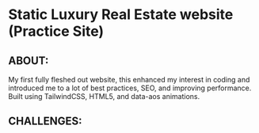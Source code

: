 # Static Luxury Real Estate website (Practice Site)

## ABOUT:

My first fully fleshed out website, this enhanced my interest in coding and introduced me to a lot of best practices, SEO, and improving performance. Built using TailwindCSS, HTML5, and data-aos animations.

## CHALLENGES:


